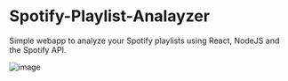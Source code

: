 # Spotify-Playlist-Analayzer

Simple webapp to analyze your Spotify playlists using React, NodeJS and the Spotify API.

![image](https://github.com/m1k4x00/Spotify-Playlist-Analayzer/assets/142576207/1b763ffe-1e03-426b-a179-2cdea385f697)
